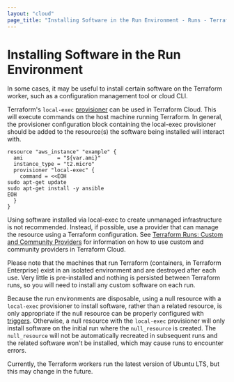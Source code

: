 ```yaml
---
layout: "cloud"
page_title: "Installing Software in the Run Environment - Runs - Terraform Cloud"
---
```


#  Installing Software in the Run Environment

In some cases, it may be useful to install certain software on the Terraform worker,
such as a configuration management tool or cloud CLI.

Terraform's `local-exec` [provisioner](/docs/provisioners/local-exec.html) can be used in Terraform Cloud. This will execute commands on the host machine running Terraform. In general, the provisioner configuration block containing the local-exec provisioner should be added to the resource(s) the software being installed will interact with.

```hcl
resource "aws_instance" "example" {
  ami           = "${var.ami}"
  instance_type = "t2.micro"
  provisioner "local-exec" {
    command = <<EOH
sudo apt-get update
sudo apt-get install -y ansible
EOH
  }
}
```

Using software installed via local-exec to create unmanaged infrastructure is not recommended. Instead, if possible, use a provider that can manage the resource using a Terraform configuration. See [Terraform Runs: Custom and Community Providers](index.html#custom-and-community-providers) for information on how to use custom and community providers in Terraform Cloud.

Please note that the machines that run Terraform (containers, in Terraform Enterprise) exist in an isolated environment and are destroyed after each use. Very little is pre-installed and nothing is persisted between Terraform runs, so you will need to install any custom software on each run.

Because the run environments are disposable, using a null resource with a `local-exec` provisioner to install software, rather than a related resource, is only appropriate if the null resource can be properly configured with [triggers](/docs/provisioners/null_resource.html#example-usage). Otherwise, a null resource with the `local-exec` provisioner will only install software on the initial run where the `null_resource` is created. The `null_resource` will not be automatically recreated in subsequent runs and the related software won't be installed, which may cause runs to encounter errors.

Currently, the Terraform workers run the latest version of Ubuntu LTS, but this may change in the future.